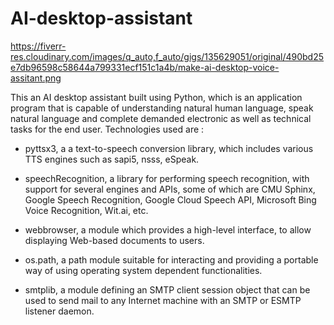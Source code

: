 # AI-desktop-assistant

https://fiverr-res.cloudinary.com/images/q_auto,f_auto/gigs/135629051/original/490bd25e7db96598c58644a799331ecf151c1a4b/make-ai-desktop-voice-assitant.png

This an AI desktop assistant built using Python, which is an application program that is capable of understanding natural human language, speak natural language and complete demanded electronic as well as technical tasks for the end user. Technologies used are :

- pyttsx3, a a text-to-speech conversion library, which includes various TTS engines such as sapi5, nsss, eSpeak.

- speechRecognition, a library for performing speech recognition, with support for several engines and APIs, some of which are CMU Sphinx, Google Speech Recognition, Google Cloud Speech API, Microsoft Bing Voice Recognition, Wit.ai, etc.

- webbrowser, a module which provides a high-level interface, to allow displaying Web-based documents to users.

- os.path, a path module suitable for interacting and providing a portable way of using operating system dependent functionalities.

- smtplib, a module defining an SMTP client session object that can be used to send mail to any Internet machine with an SMTP or ESMTP listener daemon.
